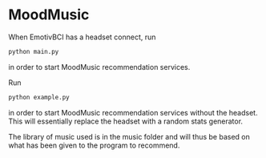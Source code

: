 # MoodMusic
When EmotivBCI has a headset connect, run 
```bash
python main.py
```
in order to start MoodMusic recommendation services.

Run
```bash
python example.py
```
in order to start MoodMusic recommendation services without the headset. This will essentially replace the headset with a random stats generator.

The library of music used is in the music folder and will thus be based on what has been given to the program to recommend.

